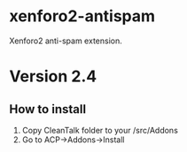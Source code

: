 # xenforo2-antispam
Xenforo2 anti-spam extension.
# Version 2.4

## How to install

1) Copy CleanTalk folder to your <xenforo root directory>/src/Addons
2) Go to ACP->Addons->Install